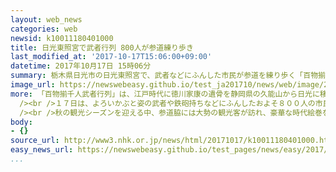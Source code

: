 ```yaml
---
layout: web_news
categories: web
newsid: k10011180401000
title: 日光東照宮で武者行列 800人が参道練り歩き
last_modified_at: '2017-10-17T15:06:00+09:00'
datetime: 2017年10月17日 15時06分
summary: 栃木県日光市の日光東照宮で、武者などにふんした市民が参道を練り歩く「百物揃千人武者行列」が行われました。
image_url: https://newswebeasy.github.io/test_ja201710/news/web/image/2017/10/17/K10011180401_1710171429_1710171441_01_02.jpg
more: 「百物揃千人武者行列」は、江戸時代に徳川家康の遺骨を静岡県の久能山から日光に移した際の様子を再現したもので、毎年、春と秋の日光東照宮の例大祭に行われています。<br
  /><br />１７日は、よろいかぶと姿の武者や鉄砲持ちなどにふんしたおよそ８００人の市民が参加し、徳川家康をまつった重さ１トン以上のみこしを中心に、およそ１キロの参道をゆっくりと練り歩きました。<br
  /><br />秋の観光シーズンを迎える中、参道脇には大勢の観光客が訪れ、豪華な時代絵巻を楽しんでいました。<br /><br />東京から訪れた女性は「初めて見ましたが、迫力があって圧倒されました。時代を感じさせる華やかな行列で、よろいかぶと姿がかっこよかったです。また見に来たいです」と話していました。
body:
- {}
source_url: http://www3.nhk.or.jp/news/html/20171017/k10011180401000.html
easy_news_url: https://newswebeasy.github.io/test_pages/news/easy/2017/10/19/日光東照宮で武士の格好をした800人が歩く
...
```

